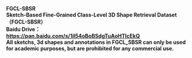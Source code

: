 <b>FGCL-SBSR<b><br/>
Sketch-Based Fine-Grained Class-Level 3D Shape Retrieval Dataset（FGCL-SBSR）<br/>
Baidu Drive：<br/>
https://pan.baidu.com/s/1il54oBoBSdgTuAoHTIcEkQ<br/>
All sketchs, 3d shapes and annotations in FGCL_SBSR can only be used for academic purposes, but are prohibited for any commercial use.<br/>
